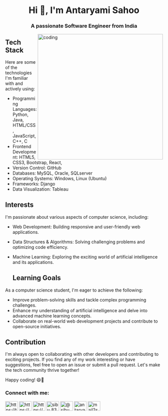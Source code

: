 <h1 align="center">Hi 👋, I'm Antaryami Sahoo</h1>
<h3 align="center">A passionate Software Engineer from India</h3>

<img align="right" alt="coding" width="400" src="https://user-images.githubusercontent.com/55389276/140866485-8fb1c876-9a8f-4d6a-98dc-08c4981eaf70.gif">

## Tech Stack

Here are some of the technologies I'm familiar with and actively using:

- Programming Languages: Python, Java, HTML/CSS, JavaScript, C++, C
- Frontend Development: HTML5, CSS3, Bootstrap, React, 
- Version Control: GitHub
- Databases: MySQL, Oracle, SQLserver
- Operating Systems: Windows, Linux (Ubuntu)
- Frameworks: Django
- Data Visualization: Tableau

## Interests

I'm passionate about various aspects of computer science, including:

- Web Development: Building responsive and user-friendly web applications.
- Data Structures & Algorithms: Solving challenging problems and optimizing code efficiency.
- Machine Learning: Exploring the exciting world of artificial intelligence and its applications.

  ## Learning Goals

As a computer science student, I'm eager to achieve the following:

- Improve problem-solving skills and tackle complex programming challenges.
- Enhance my understanding of artificial intelligence and delve into advanced machine learning concepts.
- Collaborate on real-world web development projects and contribute to open-source initiatives.

## Contribution

I'm always open to collaborating with other developers and contributing to exciting projects. If you find any of my work interesting or have suggestions, feel free to open an issue or submit a pull request. Let's make the tech community thrive together!

Happy coding! 😄🚀

<h3 align="left">Connect with me:</h3>
<p align="left">
<a href="https://twitter.com/https://twitter.com/antaryami_83" target="blank"><img align="center" src="https://cdn-icons-png.flaticon.com/128/733/733579.png" alt="https://twitter.com/antaryami_83" height="30" width="40" /></a>
<a href="https://linkedin.com/in/https://www.linkedin.com/in/engineer-antaryami" target="blank"><img align="center" src="https://cdn-icons-png.flaticon.com/128/3536/3536505.png" alt="https://www.linkedin.com/in/engineer-antaryami" height="30" width="40" /></a>
<a href="https://instagram.com/https://www.instagram.com/antar__yami_83/" target="blank"><img align="center" src="https://cdn-icons-png.flaticon.com/128/2111/2111463.png" alt="https://www.instagram.com/antar__yami_83/" height="30" width="40" /></a>
<a href="https://www.codechef.com/users/sibu_83" target="blank"><img align="center" src="https://cdn.jsdelivr.net/npm/simple-icons@3.1.0/icons/codechef.svg" alt="sibu_83" height="30" width="40" /></a>
<a href="https://www.hackerrank.com/@sibu_83" target="blank"><img align="center" src="https://i.pinimg.com/736x/e4/20/86/e42086b19ef0e5a938f82f18a45d036a.jpg" alt="@sibu_83" height="30" width="40" /></a>
<a href="https://www.leetcode.com/antaryami_83" target="blank"><img align="center" src="https://tse2.mm.bing.net/th?id=OIP.ymdLUYayjisO2uU47lOI0AHaHa&amp;pid=Api&amp;P=0&amp;h=180" alt="antaryami_83" height="30" width="40" /></a>
<a href="https://auth.geeksforgeeks.org/user/mail2sahoo_83" target="blank"><img align="center" src="https://img.icons8.com/?size=512&id=AbQBhN9v62Ob&format=png" alt="mail2sahoo_83" height="30" width="40" /></a>
</p>

